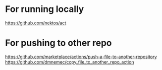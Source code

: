 # For running locally

https://github.com/nektos/act

# For pushing to other repo

https://github.com/marketplace/actions/push-a-file-to-another-repository
https://github.com/dmnemec/copy_file_to_another_repo_action

